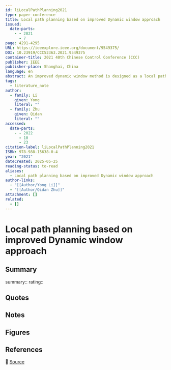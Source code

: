 ```yaml
---
id: liLocalPathPlanning2021
type: paper-conference
title: Local path planning based on improved Dynamic window approach
issued:
  date-parts:
    - - 2021
      - 7
page: 4291-4295
URL: https://ieeexplore.ieee.org/document/9549375/
DOI: 10.23919/CCC52363.2021.9549375
container-title: 2021 40th Chinese Control Conference (CCC)
publisher: IEEE
publisher-place: Shanghai, China
language: en
abstract: An improved dynamic window method is designed as a local path planning method. Aiming at the problem of unreasonable path selection in traditional dynamic window approach when it is close to the target point and dense obstacles, an improved dynamic window approach is proposed. A new objective function is introduced in the algorithm to improve the speed selection when the robot approaches the target point. The number of obstacles is introduced into the velocity evaluation function to improve the problem that dynamic window approach is easy to bypass dense obstacles. Simulation experiments in different environments show the effectiveness of the improved algorithm.
tags:
  - literature_note
author:
  - family: Li
    given: Yong
    literal: ""
  - family: Zhu
    given: Qidan
    literal: ""
accessed:
  date-parts:
    - - 2022
      - 10
      - 23
citation-label: liLocalPathPlanning2021
ISBN: 978-988-15638-0-4
year: "2021"
dateCreated: 2025-05-25
reading-status: to-read
aliases:
  - Local path planning based on improved Dynamic window approach
author-links:
  - "[[Author/Yong Li]]"
  - "[[Author/Qidan Zhu]]"
attachment: []
related:
  - []
---
```


# Local path planning based on improved Dynamic window approach

## Summary
summary::
rating::

## Quotes

## Notes

## Figures

## References

🔗 [Source](https://ieeexplore.ieee.org/document/9549375/)

